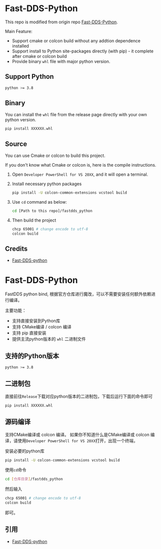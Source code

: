 # Fast-DDS-Python

This repo is modified from origin repo [Fast-DDS-Python](https://github.com/eProsima/Fast-DDS-python).

Main Feature:

- Support cmake or colcon build without any addtion dependence installed
- Support install to Python site-packages directly (with pip) - it complete after cmake or colcon build
- Provide binary `whl` file with major python version.

## Support Python

```bash
python >= 3.8
```

## Binary

You can install the `whl` file from the release page directly with your own python version.

```bash
pip install XXXXXX.whl
```

## Source 

You can use Cmake or colcon to build this project.

If you don't know what Cmake or colcon is, here is the compile instructions.

1. Open  `Developer PowerShell for VS 20XX`, and it will open a terminal.

2. Install necessary python packages

   ```bash
   pip install -U colcon-common-extensions vcstool build
   ```

3. Use `cd` command as below:

   ```bash
   cd [Path to this repo]/fastdds_python
   ```

4. Then build the project

   ```bash
   chcp 65001 # change encode to utf-8
   colcon build
   ```

## Credits
- [Fast-DDS-python](https://github.com/eProsima/Fast-DDS-python)

# Fast-DDS-Python

FastDDS python bind, 根据官方仓库进行魔改，可以不需要安装任何额外依赖进行编译。

主要功能：

- 支持直接安装到Python库
- 支持 CMake编译 / colcon 编译
- 支持 pip 直接安装
- 提供主流python版本的 `whl` 二进制文件

## 支持的Python版本

```bash
python >= 3.8
```

## 二进制包
直接前往`Release`下载对应python版本的二进制包，下载后运行下面的命令即可
```bash
pip install XXXXXX.whl
```

## 源码编译
支持CMake编译或 colcon 编译。
如果你不知道什么是CMake编译或 colcon 编译，请使用`Developer PowerShell for VS 20XX`打开，出现一个终端，

安装必要的python库

```bash
pip install -U colcon-common-extensions vcstool build
```

使用`cd`命令

```bash
cd [仓库目录]/fastdds_python
```
然后输入

```bash
chcp 65001 # change encode to utf-8
colcon build
```
即可。

## 引用
- [Fast-DDS-python](https://github.com/eProsima/Fast-DDS-python)